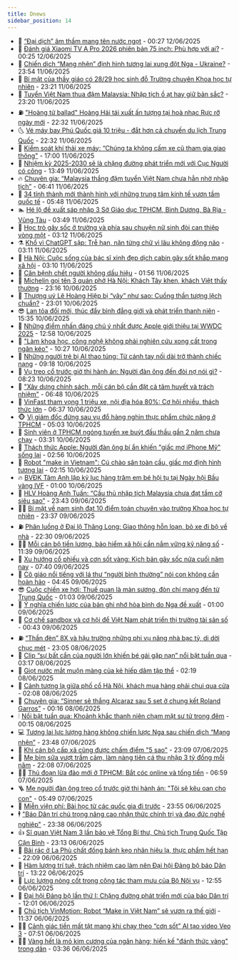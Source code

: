 ```yaml
---
title: Dnews
sidebar_position: 14
---
```


<!-- dantri-dnews:START -->
- 🤠 [“Đại dịch” âm thầm mang tên nước ngọt](https://dantri.com.vn/suc-khoe/dai-dich-am-tham-mang-ten-nuoc-ngot-20250612071734736.htm) - 00:27 12/06/2025
- 🌈 [Đánh giá Xiaomi TV A Pro 2026 phiên bản 75 inch: Phù hợp với ai?](https://dantri.com.vn/cong-nghe/danh-gia-xiaomi-tv-a-pro-2026-phien-ban-75-inch-phu-hop-voi-ai-20250611233533517.htm) - 00:25 12/06/2025
- 🐎 [Chiến dịch “Mạng nhện” định hình tương lai xung đột Nga - Ukraine?](https://dantri.com.vn/the-gioi/chien-dich-mang-nhen-dinh-hinh-tuong-lai-xung-dot-nga-ukraine-20250611191028861.htm) - 23:54 11/06/2025
- 👹 [Bí mật của thầy giáo có 28/29 học sinh đỗ Trường chuyên Khoa học tự nhiên](https://dantri.com.vn/giao-duc/bi-mat-cua-thay-giao-co-2829-hoc-sinh-do-truong-chuyen-khoa-hoc-tu-nhien-20250611164340347.htm) - 23:21 11/06/2025
- 🫶 [Tuyển Việt Nam thua đậm Malaysia: Nhập tịch ồ ạt hay giữ bản sắc?](https://dantri.com.vn/the-thao/tuyen-viet-nam-thua-dam-malaysia-nhap-tich-o-at-hay-giu-ban-sac-20250612003959888.htm) - 23:20 11/06/2025
- ⛽️ [&quot;Hoàng tử ballad&quot; Hoàng Hải tái xuất ấn tượng tại hoà nhạc Rực rỡ ngày mới](https://dantri.com.vn/giai-tri/hoang-tu-ballad-hoang-hai-tai-xuat-an-tuong-tai-hoa-nhac-ruc-ro-ngay-moi-20250611071342869.htm) - 22:32 11/06/2025
- 🌜 [Vé máy bay Phú Quốc giá 10 triệu - đắt hơn cả chuyến du lịch Trung Quốc](https://dantri.com.vn/du-lich/ve-may-bay-phu-quoc-gia-10-trieu-dat-hon-ca-chuyen-du-lich-trung-quoc-20250610182708350.htm) - 22:32 11/06/2025
- 💪 [Kiểm soát khí thải xe máy: “Chúng ta không cấm xe cũ tham gia giao thông&quot;](https://dantri.com.vn/xa-hoi/kiem-soat-khi-thai-xe-may-chung-ta-khong-cam-xe-cu-tham-gia-giao-thong-20250611143407342.htm) - 17:00 11/06/2025
- 🎊 [Nhiệm kỳ 2025-2030 sẽ là chặng đường phát triển mới với Cục Người có công](https://dantri.com.vn/noi-vu/nhiem-ky-2025-2030-se-la-chang-duong-phat-trien-moi-voi-cuc-nguoi-co-cong-20250611113328237.htm) - 13:49 11/06/2025
- 🔥 [Chuyên gia: “Malaysia thắng đậm tuyển Việt Nam chưa hẳn nhờ nhập tịch”](https://dantri.com.vn/the-thao/chuyen-gia-malaysia-thang-dam-tuyen-viet-nam-chua-han-nho-nhap-tich-20250611124844832.htm) - 06:41 11/06/2025
- 👀 [34 tỉnh thành mới thành hình với những trung tâm kinh tế vươn tầm quốc tế](https://dantri.com.vn/noi-vu/34-tinh-thanh-moi-thanh-hinh-voi-nhung-trung-tam-kinh-te-vuon-tam-quoc-te-20250611121427811.htm) - 05:48 11/06/2025
- 🏊 [Hé lộ đề xuất sáp nhập 3 Sở Giáo dục TPHCM, Bình Dương, Bà Rịa - Vũng Tàu](https://dantri.com.vn/giao-duc/he-lo-de-xuat-sap-nhap-3-so-giao-duc-tphcm-binh-duong-ba-ria-vung-tau-20250611103131111.htm) - 03:49 11/06/2025
- 🥸 [Học trò gây sốc ở trường và phía sau chuyện nữ sinh đòi can thiệp vòng một](https://dantri.com.vn/giao-duc/hoc-tro-gay-soc-o-truong-va-phia-sau-chuyen-nu-sinh-doi-can-thiep-vong-mot-20250611083130949.htm) - 03:12 11/06/2025
- ⚗️ [Khổ vì ChatGPT sập: Trễ hạn, nặn từng chữ vì lâu không động não](https://dantri.com.vn/cong-nghe/kho-vi-chatgpt-sap-tre-han-nan-tung-chu-vi-lau-khong-dong-nao-20250611090818246.htm) - 03:11 11/06/2025
- 🐲 [Hà Nội: Cuộc sống của bác sĩ xinh đẹp dịch cabin gây sốt khắp mạng xã hội](https://dantri.com.vn/doi-song/ha-noi-cuoc-song-cua-bac-si-xinh-dep-dich-cabin-gay-sot-khap-mang-xa-hoi-20250611075046571.htm) - 03:10 11/06/2025
- 🌁 [Căn bệnh chết người không dấu hiệu](https://dantri.com.vn/suc-khoe/can-benh-chet-nguoi-khong-dau-hieu-20250609172052557.htm) - 01:56 11/06/2025
- 🧐 [Michelin gọi tên 3 quán phở Hà Nội: Khách Tây khen, khách Việt thấy thường](https://dantri.com.vn/du-lich/michelin-goi-ten-3-quan-pho-ha-noi-khach-tay-khen-khach-viet-thay-thuong-20250610212124136.htm) - 23:16 10/06/2025
- 👹 [Thượng uý Lê Hoàng Hiệp bị “vây” như sao: Cuồng thần tượng lệch chuẩn?](https://dantri.com.vn/doi-song/thuong-uy-le-hoang-hiep-bi-vay-nhu-sao-cuong-than-tuong-lech-chuan-20250610112210604.htm) - 23:01 10/06/2025
- 😎 [Lan tỏa đổi mới, thúc đẩy bình đẳng giới và phát triển thanh niên](https://dantri.com.vn/noi-vu/lan-toa-doi-moi-thuc-day-binh-dang-gioi-va-phat-trien-thanh-nien-20250610204603003.htm) - 15:35 10/06/2025
- 🤭 [Những điểm nhấn đáng chú ý nhất được Apple giới thiệu tại WWDC 2025](https://dantri.com.vn/cong-nghe/nhung-diem-nhan-dang-chu-y-nhat-duoc-apple-gioi-thieu-tai-wwdc-2025-20250610155456066.htm) - 12:58 10/06/2025
- 🦣 [&quot;Làm khoa học, công nghệ không phải nghiên cứu xong cất trong ngăn kéo&quot;](https://dantri.com.vn/noi-vu/lam-khoa-hoc-cong-nghe-khong-phai-nghien-cuu-xong-cat-trong-ngan-keo-20250610165635101.htm) - 10:27 10/06/2025
- 🙉 [Những người trẻ bị AI thao túng: Từ cánh tay nối dài trở thành chiếc nạng](https://dantri.com.vn/cong-nghe/nhung-nguoi-tre-bi-ai-thao-tung-tu-canh-tay-noi-dai-tro-thanh-chiec-nang-20250609203234900.htm) - 09:18 10/06/2025
- 🗽 [Vụ treo cổ trước giờ thi hành án: Người đàn ông đến đòi nợ nói gì?](https://dantri.com.vn/xa-hoi/vu-treo-co-truoc-gio-thi-hanh-an-nguoi-dan-ong-den-doi-no-noi-gi-20250609232309577.htm) - 08:23 10/06/2025
- 🐻 [&quot;Xây dựng chính sách, mỗi cán bộ cần đặt cả tâm huyết và trách nhiệm&quot;](https://dantri.com.vn/noi-vu/xay-dung-chinh-sach-moi-can-bo-can-dat-ca-tam-huyet-va-trach-nhiem-20250610124926577.htm) - 06:48 10/06/2025
- 🫣 [VinFast tham vọng 1 triệu xe, nội địa hóa 80%: Cơ hội nhiều, thách thức lớn](https://dantri.com.vn/o-to-xe-may/vinfast-tham-vong-1-trieu-xe-noi-dia-hoa-80-co-hoi-nhieu-thach-thuc-lon-20250610130343645.htm) - 06:37 10/06/2025
- 🐵 [Vị giám đốc đứng sau vụ đổ hàng nghìn thực phẩm chức năng ở TPHCM](https://dantri.com.vn/phap-luat/vi-giam-doc-dung-sau-vu-do-hang-nghin-thuc-pham-chuc-nang-o-tphcm-20250610114203208.htm) - 05:03 10/06/2025
- 🥷 [Sinh viên ở TPHCM ngóng tuyến xe buýt đấu thầu gần 2 năm chưa chạy](https://dantri.com.vn/xa-hoi/sinh-vien-o-tphcm-ngong-tuyen-xe-buyt-dau-thau-gan-2-nam-chua-chay-20250609191504963.htm) - 03:31 10/06/2025
- 🐻 [Thách thức Apple: Người đàn ông bí ẩn khiến &quot;giấc mơ iPhone Mỹ&quot; sống lại](https://dantri.com.vn/kinh-doanh/thach-thuc-apple-nguoi-dan-ong-bi-an-khien-giac-mo-iphone-my-song-lai-20250606130011277.htm) - 02:56 10/06/2025
- 🥸 [Robot &quot;make in Vietnam&quot;: Cú chào sân toàn cầu, giấc mơ định hình tương lai](https://dantri.com.vn/cong-nghe/robot-make-in-vietnam-cu-chao-san-toan-cau-giac-mo-dinh-hinh-tuong-lai-20250610090143366.htm) - 02:15 10/06/2025
- 🔥 [BVĐK Tâm Anh lập kỷ lục hàng trăm em bé hội tụ tại Ngày hội Bầu vàng IVF](https://dantri.com.vn/xa-hoi/bvdk-tam-anh-lap-ky-luc-hang-tram-em-be-hoi-tu-tai-ngay-hoi-bau-vang-ivf-20250609164511203.htm) - 01:00 10/06/2025
- 🥰 [HLV Hoàng Anh Tuấn: “Cầu thủ nhập tịch Malaysia chưa đạt tầm cỡ siêu sao”](https://dantri.com.vn/the-thao/hlv-hoang-anh-tuan-cau-thu-nhap-tich-malaysia-chua-dat-tam-co-sieu-sao-20250609230620376.htm) - 23:43 09/06/2025
- 👨‍🏫 [Bí mật về nam sinh đạt 10 điểm toán chuyên vào trường Khoa học tự nhiên](https://dantri.com.vn/giao-duc/bi-mat-ve-nam-sinh-dat-10-diem-toan-chuyen-vao-truong-khoa-hoc-tu-nhien-20250610033901373.htm) - 23:37 09/06/2025
- ⛽️ [Phân luồng ở Đại lộ Thăng Long: Giao thông hỗn loạn, bỏ xe đi bộ về nhà](https://dantri.com.vn/doi-song/phan-luong-o-dai-lo-thang-long-giao-thong-hon-loan-bo-xe-di-bo-ve-nha-20250609220353029.htm) - 22:30 09/06/2025
- 🧑‍💻 [Mỗi cán bộ tiền lương, bảo hiểm xã hội cần nắm vững kỹ năng số](https://dantri.com.vn/noi-vu/moi-can-bo-tien-luong-bao-hiem-xa-hoi-can-nam-vung-ky-nang-so-20250609180455611.htm) - 11:39 09/06/2025
- 💪 [Xu hướng cổ phiếu và cơn sốt vàng: Kịch bản gây sốc nửa cuối năm nay](https://dantri.com.vn/kinh-doanh/xu-huong-co-phieu-va-con-sot-vang-kich-ban-gay-soc-nua-cuoi-nam-nay-20250608113250091.htm) - 07:40 09/06/2025
- 🔭 [Cô giáo nổi tiếng với lá thư “người bình thường” nói con không cần hoàn hảo](https://dantri.com.vn/giao-duc/co-giao-noi-tieng-voi-la-thu-nguoi-binh-thuong-noi-con-khong-can-hoan-hao-20250609111727278.htm) - 04:45 09/06/2025
- 😎 [Cuộc chiến xe hơi: Thuế quan là màn sương, đòn chí mạng đến từ Trung Quốc](https://dantri.com.vn/kinh-doanh/cuoc-chien-xe-hoi-thue-quan-la-man-suong-don-chi-mang-den-tu-trung-quoc-20250607003402349.htm) - 01:03 09/06/2025
- 🦩 [Ý nghĩa chiến lược của bản ghi nhớ hòa bình do Nga đề xuất](https://dantri.com.vn/the-gioi/y-nghia-chien-luoc-cua-ban-ghi-nho-hoa-binh-do-nga-de-xuat-20250608230907509.htm) - 01:00 09/06/2025
- 🐻 [Cơ chế sandbox và cơ hội để Việt Nam phát triển thị trường tài sản số](https://dantri.com.vn/cong-nghe/co-che-sandbox-va-co-hoi-de-viet-nam-phat-trien-thi-truong-tai-san-so-20250609002555251.htm) - 00:43 09/06/2025
- ⛽️ [“Thần đèn” 8X và hậu trường những phi vụ nâng nhà bạc tỷ, di dời chục mét](https://dantri.com.vn/doi-song/than-den-8x-va-hau-truong-nhung-phi-vu-nang-nha-bac-ty-di-doi-chuc-met-20250606111411645.htm) - 23:05 08/06/2025
- 📝 [Clip “sự bất cẩn của người lớn khiến bé gái gặp nạn” nổi bật tuần qua](https://dantri.com.vn/cong-nghe/clip-su-bat-can-cua-nguoi-lon-khien-be-gai-gap-nan-noi-bat-tuan-qua-20250608063031669.htm) - 03:17 08/06/2025
- 💯 [Giọt nước mắt muộn màng của kẻ hiếp dâm tập thể](https://dantri.com.vn/phap-luat/giot-nuoc-mat-muon-mang-cua-ke-hiep-dam-tap-the-20250607093828355.htm) - 02:19 08/06/2025
- 🤠 [Cảnh tượng lạ giữa phố cổ Hà Nội, khách mua hàng phải chui qua cửa](https://dantri.com.vn/doi-song/canh-tuong-la-giua-pho-co-ha-noi-khach-mua-hang-phai-chui-qua-cua-20250608082852811.htm) - 02:08 08/06/2025
- 🧐 [Chuyên gia: “Sinner sẽ thắng Alcaraz sau 5 set ở chung kết Roland Garros”](https://dantri.com.vn/the-thao/chuyen-gia-sinner-se-thang-alcaraz-sau-5-set-o-chung-ket-roland-garros-20250608000552508.htm) - 00:16 08/06/2025
- 🕯 [Nổi bật tuần qua: Khoảnh khắc thanh niên chạm mặt sư tử trong đêm](https://dantri.com.vn/khoa-hoc/noi-bat-tuan-qua-khoanh-khac-thanh-nien-cham-mat-su-tu-trong-dem-20250608041754783.htm) - 00:15 08/06/2025
- 💻 [Tương lai lực lượng hàng không chiến lược Nga sau chiến dịch “Mạng nhện”](https://dantri.com.vn/the-gioi/tuong-lai-luc-luong-hang-khong-chien-luoc-nga-sau-chien-dich-mang-nhen-20250608064331393.htm) - 23:48 07/06/2025
- 🌋 [Khi cán bộ cấp xã cũng được chấm điểm &quot;5 sao&quot;](https://dantri.com.vn/xa-hoi/khi-can-bo-cap-xa-cung-duoc-cham-diem-5-sao-20250607175917668.htm) - 23:09 07/06/2025
- 🤖 [Mẹ bỉm sữa vượt trầm cảm, làm nàng tiên cá thu nhập 3 tỷ đồng mỗi năm](https://dantri.com.vn/doi-song/me-bim-sua-vuot-tram-cam-lam-nang-tien-ca-thu-nhap-3-ty-dong-moi-nam-20250602155037004.htm) - 22:08 07/06/2025
- 🧑‍💻 [Thủ đoạn lừa đảo mới ở TPHCM: Bắt cóc online và tống tiền](https://dantri.com.vn/phap-luat/thu-doan-lua-dao-moi-o-tphcm-bat-coc-online-va-tong-tien-20250607125400518.htm) - 06:59 07/06/2025
- 🪜 [Mẹ người đàn ông treo cổ trước giờ thi hành án: &quot;Tôi sẽ kêu oan cho con&quot;](https://dantri.com.vn/phap-luat/me-nguoi-dan-ong-treo-co-truoc-gio-thi-hanh-an-toi-se-keu-oan-cho-con-20250607080212536.htm) - 05:49 07/06/2025
- 🚀 [Miễn viện phí: Bài học từ các quốc gia đi trước](https://dantri.com.vn/suc-khoe/mien-vien-phi-bai-hoc-tu-cac-quoc-gia-di-truoc-20250603092849489.htm) - 23:55 06/06/2025
- 🕴 [&quot;Báo Dân trí chú trọng nâng cao nhận thức chính trị và đạo đức nghề nghiệp&quot;](https://dantri.com.vn/xa-hoi/bao-dan-tri-chu-trong-nang-cao-nhan-thuc-chinh-tri-va-dao-duc-nghe-nghiep-20250606150842715.htm) - 23:38 06/06/2025
- 👍 [Sĩ quan Việt Nam 3 lần bảo vệ Tổng Bí thư, Chủ tịch Trung Quốc Tập Cận Bình](https://dantri.com.vn/xa-hoi/si-quan-viet-nam-3-lan-bao-ve-tong-bi-thu-chu-tich-trung-quoc-tap-can-binh-20250606101019140.htm) - 23:13 06/06/2025
- 🥳 [Bãi rác ở La Phù chất đống bánh kẹo nhãn hiệu lạ, thực phẩm hết hạn](https://dantri.com.vn/doi-song/bai-rac-o-la-phu-chat-dong-banh-keo-nhan-hieu-la-thuc-pham-het-han-20250605192006959.htm) - 22:09 06/06/2025
- 🥳 [Hàm lượng trí tuệ, trách nhiệm cao làm nên Đại hội Đảng bộ báo Dân trí](https://dantri.com.vn/noi-vu/ham-luong-tri-tue-trach-nhiem-cao-lam-nen-dai-hoi-dang-bo-bao-dan-tri-20250606191146725.htm) - 13:22 06/06/2025
- 🦩 [Lực lượng nòng cốt trong công tác tham mưu của Bộ Nội vụ](https://dantri.com.vn/noi-vu/luc-luong-nong-cot-trong-cong-tac-tham-muu-cua-bo-noi-vu-20250606181458553.htm) - 12:55 06/06/2025
- 🗽 [Đại hội Đảng bộ lần thứ I: Chặng đường phát triển mới của báo Dân trí](https://dantri.com.vn/xa-hoi/dai-hoi-dang-bo-lan-thu-i-chang-duong-phat-trien-moi-cua-bao-dan-tri-20250606180513584.htm) - 12:01 06/06/2025
- 🤖 [Chủ tịch VinMotion: Robot “Make in Việt Nam” sẽ vươn ra thế giới](https://dantri.com.vn/cong-nghe/chu-tich-vinmotion-robot-make-in-viet-nam-se-vuon-ra-the-gioi-20250606182936981.htm) - 11:37 06/06/2025
- 🧑‍🏫 [Cảnh giác tiền mất tật mang khi chạy theo “cơn sốt” AI tạo video Veo 3](https://dantri.com.vn/cong-nghe/canh-giac-tien-mat-tat-mang-khi-chay-theo-con-sot-ai-tao-video-veo-3-20250606140334444.htm) - 07:51 06/06/2025
- 👨‍🏫 [Vàng hết là mỏ kim cương của ngân hàng; hiến kế &quot;đánh thức vàng&quot; trong dân](https://dantri.com.vn/kinh-doanh/vang-het-la-mo-kim-cuong-cua-ngan-hang-hien-ke-danh-thuc-vang-trong-dan-20250606030010989.htm) - 03:36 06/06/2025<!-- dantri-dnews:END -->
